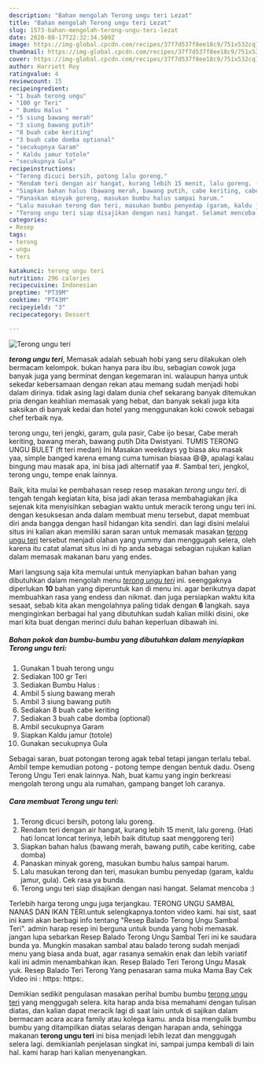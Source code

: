 ```yaml
---
description: "Bahan mengolah Terong ungu teri Lezat"
title: "Bahan mengolah Terong ungu teri Lezat"
slug: 1573-bahan-mengolah-terong-ungu-teri-lezat
date: 2020-08-17T22:32:34.509Z
image: https://img-global.cpcdn.com/recipes/37f7d537f8ee18c9/751x532cq70/terong-ungu-teri-foto-resep-utama.jpg
thumbnail: https://img-global.cpcdn.com/recipes/37f7d537f8ee18c9/751x532cq70/terong-ungu-teri-foto-resep-utama.jpg
cover: https://img-global.cpcdn.com/recipes/37f7d537f8ee18c9/751x532cq70/terong-ungu-teri-foto-resep-utama.jpg
author: Harriett Roy
ratingvalue: 4
reviewcount: 15
recipeingredient:
- "1 buah terong ungu"
- "100 gr Teri"
- " Bumbu Halus "
- "5 siung bawang merah"
- "3 siung bawang putih"
- "8 buah cabe keriting"
- "3 buah cabe domba optional"
- "secukupnya Garam"
- " Kaldu jamur totole"
- "secukupnya Gula"
recipeinstructions:
- "Terong dicuci bersih, potong lalu goreng."
- "Rendam teri dengan air hangat, kurang lebih 15 menit, lalu goreng. (Hati hati loncat loncat terinya, lebih baik ditutup saat menggoreng teri)"
- "Siapkan bahan halus (bawang merah, bawang putih, cabe keriting, cabe domba)"
- "Panaskan minyak goreng, masukan bumbu halus sampai harum."
- "Lalu masukan terong dan teri, masukan bumbu penyedap (garam, kaldu jamur, gula). Cek rasa ya bunda."
- "Terong ungu teri siap disajikan dengan nasi hangat. Selamat mencoba :)"
categories:
- Resep
tags:
- terong
- ungu
- teri

katakunci: terong ungu teri 
nutrition: 296 calories
recipecuisine: Indonesian
preptime: "PT39M"
cooktime: "PT43M"
recipeyield: "3"
recipecategory: Dessert

---
```



![Terong ungu teri](https://img-global.cpcdn.com/recipes/37f7d537f8ee18c9/751x532cq70/terong-ungu-teri-foto-resep-utama.jpg)

<b><i>terong ungu teri</i></b>, Memasak adalah sebuah hobi yang seru dilakukan oleh bermacam kelompok. bukan hanya para ibu ibu, sebagian cowok juga banyak juga yang berminat dengan kegemaran ini. walaupun hanya untuk sekedar kebersamaan dengan rekan atau memang sudah menjadi hobi dalam dirinya. tidak asing lagi dalam dunia chef sekarang banyak ditemukan pria dengan keahlian memasak yang hebat, dan banyak sekali juga kita saksikan di banyak kedai dan hotel yang menggunakan koki cowok sebagai chef terbaik nya.

terong ungu, teri jengki, garam, gula pasir, Cabe ijo besar, Cabe merah keriting, bawang merah, bawang putih Dita Dwistyani. TUMIS TERONG UNGU BULET (ft teri medan) Ini Masakan weekdays yg biasa aku masak yaa, simple banged karena emang cuma tumisan biasaa 😄😅, apalagi kalau bingung mau masak apa, ini bisa jadi alternatif yaa #. Sambal teri, jengkol, terong ungu, tempe enak lainnya.

Baik, kita mulai ke pembahasan resep resep masakan <i>terong ungu teri</i>. di tengah tengah kegiatan kita, bisa jadi akan terasa membahagiakan jika sejenak kita menyisihkan sebagian waktu untuk meracik terong ungu teri ini. dengan kesuksesan anda dalam membuat menu tersebut, dapat membuat diri anda bangga dengan hasil hidangan kita sendiri. dan lagi disini melalui situs ini kalian akan memiliki saran saran untuk memasak masakan <u>terong ungu teri</u> tersebut menjadi olahan yang yummy dan menggugah selera, oleh karena itu catat alamat situs ini di hp anda sebagai sebagian rujukan kalian dalam memasak makanan baru yang endes.


Mari langsung saja kita memulai untuk menyiapkan bahan bahan yang dibutuhkan dalam mengolah menu <u><i>terong ungu teri</i></u> ini. seenggaknya diperlukan <b>10</b> bahan yang diperuntuk kan di menu ini. agar berikutnya dapat membuahkan rasa yang endess dan nikmat. dan juga persiapkan waktu kita sesaat, sebab kita akan mengolahnya paling tidak dengan <b>6</b> langkah. saya menginginkan berbagai hal yang dibutuhkan sudah kalian miliki disini, oke mari kita buat dengan merinci dulu bahan keperluan dibawah ini.

<!--inarticleads1-->

##### Bahan pokok dan bumbu-bumbu yang dibutuhkan dalam menyiapkan Terong ungu teri:

1. Gunakan 1 buah terong ungu
1. Sediakan 100 gr Teri
1. Sediakan  Bumbu Halus :
1. Ambil 5 siung bawang merah
1. Ambil 3 siung bawang putih
1. Sediakan 8 buah cabe keriting
1. Sediakan 3 buah cabe domba (optional)
1. Ambil secukupnya Garam
1. Siapkan  Kaldu jamur (totole)
1. Gunakan secukupnya Gula


Sebagai saran, buat potongan terong agak tebal tetapi jangan terlalu tebal. Ambil tempe kemudian potong - potong tempe dengan bentuk dadu. Oseng Terong Ungu Teri enak lainnya. Nah, buat kamu yang ingin berkreasi mengolah terong ungu ala rumahan, gampang banget loh caranya. 

<!--inarticleads2-->

##### Cara membuat Terong ungu teri:

1. Terong dicuci bersih, potong lalu goreng.
1. Rendam teri dengan air hangat, kurang lebih 15 menit, lalu goreng. (Hati hati loncat loncat terinya, lebih baik ditutup saat menggoreng teri)
1. Siapkan bahan halus (bawang merah, bawang putih, cabe keriting, cabe domba)
1. Panaskan minyak goreng, masukan bumbu halus sampai harum.
1. Lalu masukan terong dan teri, masukan bumbu penyedap (garam, kaldu jamur, gula). Cek rasa ya bunda.
1. Terong ungu teri siap disajikan dengan nasi hangat. Selamat mencoba :)


Terlebih harga terong ungu juga terjangkau. TERONG UNGU SAMBAL NANAS DAN IKAN TERI.untuk selengkapnya.tonton video kami. hai sist, saat ini kami akan berbagi info tentang &#34;Resep Balado Terong Ungu Sambal Teri&#34;. admin harap resep ini berguna untuk bunda yang hobi memasak. jangan lupa sebarkan Resep Balado Terong Ungu Sambal Teri ini ke saudara bunda ya. Mungkin masakan sambal atau balado terong sudah menjadi menu yang biasa anda buat, agar rasanya semakin enak dan lebih variatif kali ini admin menambahkan ikan. Resep Balado Teri Terong Ungu Masak yuk. Resep Balado Teri Terong Yang penasaran sama muka Mama Bay Cek Video ini : https: https:. 

Demikian sedikit pengulasan masakan perihal bumbu bumbu <u>terong ungu teri</u> yang menggugah selera. kita harap anda bisa memahami dengan tulisan diatas, dan kalian dapat meracik lagi di saat lain untuk di sajikan dalam bermacam acara acara family atau kolega kamu. anda bisa mengulik bumbu bumbu yang ditampilkan diatas selaras dengan harapan anda, sehingga makanan <b>terong ungu teri</b> ini bisa menjadi lebih lezat dan menggugah selera lagi. demikianlah penjelasan singkat ini, sampai jumpa kembali di lain hal. kami harap hari kalian menyenangkan.

